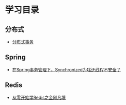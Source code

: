 
#  学习目录

##  分布式
- [分布式事务](https://juejin.im/post/5dd91428f265da7dcc7e5930)

## Spring
- [在Spring事务管理下，Synchronized为啥还线程不安全？](https://juejin.im/post/5ddc7a23e51d452331202721)


## Redis
- [从零开始学Redis之金刚凡境](https://juejin.im/post/5dde62bf5188256ebc1ee256)
